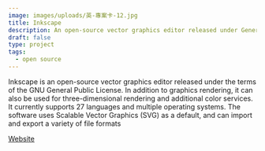 ```yaml
---
image: images/uploads/英-專案卡-12.jpg
title: Inkscape
description: An open-source vector graphics editor released under General Public License
draft: false
type: project
tags:
  - open source
---
```

Inkscape is an open-source vector graphics editor released under the terms of the GNU General Public License. In addition to graphics rendering, it can also be used for three-dimensional rendering and additional color services. It currently supports 27 languages ​​and multiple operating systems. The software uses Scalable Vector Graphics (SVG) as a default, and can import and export a variety of file formats[](https://inkscape.org/)

[Website](https://inkscape.org/)